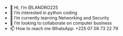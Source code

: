 - 👋 Hi, I’m @LANDRO225
- 👀 I’m interested in python coding
- 🌱 I’m currently learning Networking and Security
- 💞️ I’m looking to collaborate on computer business 
- 📫 How to reach me WhatsApp: +225 07 08 73 22 79

<!---
LANDRO225/LANDRO225 is a ✨ special ✨ repository because its `README.md` (this file) appears on your GitHub profile.
You can click the Preview link to take a look at your changes.
--->
